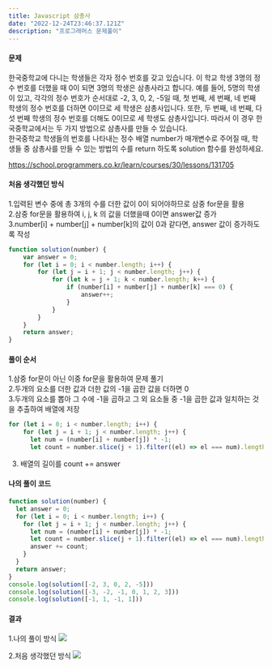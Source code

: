 ```yaml
---
title: Javascript 삼총사 
date: "2022-12-24T23:46:37.121Z"
description: "프로그래머스 문제풀이"
---
```


#### 문제
> 
한국중학교에 다니는 학생들은 각자 정수 번호를 갖고 있습니다. 이 학교 학생 3명의 정수 번호를 더했을 때 0이 되면 3명의 학생은 삼총사라고 합니다. 예를 들어, 5명의 학생이 있고, 각각의 정수 번호가 순서대로 -2, 3, 0, 2, -5일 때, 첫 번째, 세 번째, 네 번째 학생의 정수 번호를 더하면 0이므로 세 학생은 삼총사입니다. 또한, 두 번째, 네 번째, 다섯 번째 학생의 정수 번호를 더해도 0이므로 세 학생도 삼총사입니다. 따라서 이 경우 한국중학교에서는 두 가지 방법으로 삼총사를 만들 수 있습니다.<br>
한국중학교 학생들의 번호를 나타내는 정수 배열 number가 매개변수로 주어질 때, 학생들 중 삼총사를 만들 수 있는 방법의 수를 return 하도록 solution 함수를 완성하세요.

https://school.programmers.co.kr/learn/courses/30/lessons/131705
#### 처음 생각했던 방식
> 
 1.입력된 변수 중에 총 3개의 수를 더한 값이 0이 되어야하므로 삼중 for문을 활용<br>
 2.삼중 for문을 활용하여 i, j, k 의 값을 더했을때 0이면 answer값 증가<br>
 3.number[i] + number[j] + number[k]의 값이 0과 같다면, answer 값이 증가하도록 작성
```js
function solution(number) {
    var answer = 0;
    for (let i = 0; i < number.length; i++) {
        for (let j = i + 1; j < number.length; j++) {
            for (let k = j + 1; k < number.length; k++) {
                if (number[i] + number[j] + number[k] === 0) {
                    answer++;
                }
            }
        }
    }
    return answer;
}
````
>   


 #### 풀이 순서
> 
1.삼중 for문이 아닌 이중 for문을 활용하여 문제 풀기 <br>
2.두개의 요소를 더한 값과 더한 값의 -1을 곱한 값을 더하면 0<br>
3.두개의 요소를 뽑아 그 수에 -1을 곱하고 그 외 요소들 중 -1을 곱한 값과 일치하는 것을 추출하여 배열에 저장 
```js
for (let i = 0; i < number.length; i++) {
    for (let j = i + 1; j < number.length; j++) {
      let num = (number[i] + number[j]) * -1;
      let count = number.slice(j + 1).filter((el) => el === num).length;
````
3. 배열의 길이를 count += answer
> 


#### 나의 풀이 코드
> 
```js
function solution(number) {
  let answer = 0;
  for (let i = 0; i < number.length; i++) {
    for (let j = i + 1; j < number.length; j++) {
      let num = (number[i] + number[j]) * -1;
      let count = number.slice(j + 1).filter((el) => el === num).length;
      answer += count;
    }
  }
  return answer;
}
console.log(solution([-2, 3, 0, 2, -5]))
console.log(solution([-3, -2, -1, 0, 1, 2, 3]))
console.log(solution([-1, 1, -1, 1]))
```

#### 결과
> 
1.나의 풀이 방식
![](https://velog.velcdn.com/images/pyt1665/post/25bb966c-656a-48bc-942d-3b158daeedc6/image.png)
> 

> 
2.처음 생각했던 방식
![](https://velog.velcdn.com/images/pyt1665/post/e392eb66-1e42-459c-a972-1e0fdca41e7f/image.png)

> 